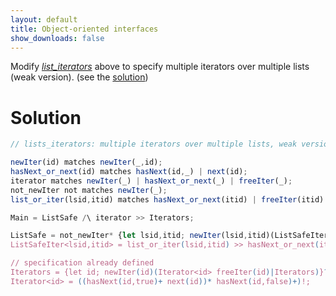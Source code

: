 ```yaml
---
layout: default
title: Object-oriented interfaces
show_downloads: false
---
```

Modify [*list_iterators*](ooi#multiple-iterators-over-a-single-list) above to specify multiple iterators over multiple lists (weak version).
(see the [solution](solution-lists-iters))

# Solution

```js 
// lists_iterators: multiple iterators over multiple lists, weak version

newIter(id) matches newIter(_,id);
hasNext_or_next(id) matches hasNext(id,_) | next(id);
iterator matches newIter(_) | hasNext_or_next(_) | freeIter(_);
not_newIter not matches newIter(_);
list_or_iter(lsid,itid) matches hasNext_or_next(itid) | freeIter(itid) | list(lsid);

Main = ListSafe /\ iterator >> Iterators;

ListSafe = not_newIter* {let lsid,itid; newIter(lsid,itid)(ListSafeIter<lsid,itid> /\ ListSafe)}?;
ListSafeIter<lsid,itid> = list_or_iter(lsid,itid) >> hasNext_or_next(itid)* list(lsid)* freeIter(itid) all;

// specification already defined
Iterators = {let id; newIter(id)(Iterator<id> freeIter(id)|Iterators)}?;
Iterator<id> = ((hasNext(id,true)+ next(id))* hasNext(id,false)+)!;

```